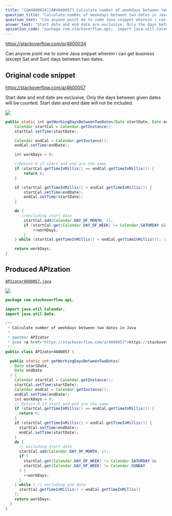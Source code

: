 ```yaml
---
title: "[Q#4600034][A#4600057] Calculate number of weekdays between two dates in Java"
question_title: "Calculate number of weekdays between two dates in Java"
question_text: "Can anyone point me to some Java snippet wherein i can get business (except Sat and Sun) days between two dates."
answer_text: "Start date and end date are exclusive, Only the days between given   dates will be counted. Start date and end date will not be included."
apization_code: "package com.stackoverflow.api;  import java.util.Calendar; import java.util.Date;  /**  * Calculate number of weekdays between two dates in Java  *  * @author APIzator  * @see <a href=\"https://stackoverflow.com/a/4600057\">https://stackoverflow.com/a/4600057</a>  */ public class APIzator4600057 {    public static int getWorkingDaysBetweenTwoDates(     Date startDate,     Date endDate   ) {     Calendar startCal = Calendar.getInstance();     startCal.setTime(startDate);     Calendar endCal = Calendar.getInstance();     endCal.setTime(endDate);     int workDays = 0;     // Return 0 if start and end are the same     if (startCal.getTimeInMillis() == endCal.getTimeInMillis()) {       return 0;     }     if (startCal.getTimeInMillis() > endCal.getTimeInMillis()) {       startCal.setTime(endDate);       endCal.setTime(startDate);     }     do {       // excluding start date       startCal.add(Calendar.DAY_OF_MONTH, 1);       if (         startCal.get(Calendar.DAY_OF_WEEK) != Calendar.SATURDAY &&         startCal.get(Calendar.DAY_OF_WEEK) != Calendar.SUNDAY       ) {         ++workDays;       }     } while ( // excluding end date       startCal.getTimeInMillis() < endCal.getTimeInMillis()     );     return workDays;   } }"
---
```


https://stackoverflow.com/q/4600034

Can anyone point me to some Java snippet wherein i can get business (except Sat and Sun) days between two dates.



## Original code snippet

https://stackoverflow.com/a/4600057

Start date and end date are exclusive, Only the days between given
  dates will be counted. Start date and end date will not be included.

<div class="code-logo"><img src="/stackoverflow.png" /></div>

```java
public static int getWorkingDaysBetweenTwoDates(Date startDate, Date endDate) {
    Calendar startCal = Calendar.getInstance();
    startCal.setTime(startDate);        

    Calendar endCal = Calendar.getInstance();
    endCal.setTime(endDate);

    int workDays = 0;

    //Return 0 if start and end are the same
    if (startCal.getTimeInMillis() == endCal.getTimeInMillis()) {
        return 0;
    }

    if (startCal.getTimeInMillis() > endCal.getTimeInMillis()) {
        startCal.setTime(endDate);
        endCal.setTime(startDate);
    }

    do {
       //excluding start date
        startCal.add(Calendar.DAY_OF_MONTH, 1);
        if (startCal.get(Calendar.DAY_OF_WEEK) != Calendar.SATURDAY && startCal.get(Calendar.DAY_OF_WEEK) != Calendar.SUNDAY) {
            ++workDays;
        }
    } while (startCal.getTimeInMillis() < endCal.getTimeInMillis()); //excluding end date

    return workDays;
}
```

## Produced APIzation

[`APIzator4600057.java`](https://github.com/pasqualesalza/apization/raw/main/data/search/APIzator4600057.java)

<div class="code-logo"><img src="/apizator.png" /></div>

```java
package com.stackoverflow.api;

import java.util.Calendar;
import java.util.Date;

/**
 * Calculate number of weekdays between two dates in Java
 *
 * @author APIzator
 * @see <a href="https://stackoverflow.com/a/4600057">https://stackoverflow.com/a/4600057</a>
 */
public class APIzator4600057 {

  public static int getWorkingDaysBetweenTwoDates(
    Date startDate,
    Date endDate
  ) {
    Calendar startCal = Calendar.getInstance();
    startCal.setTime(startDate);
    Calendar endCal = Calendar.getInstance();
    endCal.setTime(endDate);
    int workDays = 0;
    // Return 0 if start and end are the same
    if (startCal.getTimeInMillis() == endCal.getTimeInMillis()) {
      return 0;
    }
    if (startCal.getTimeInMillis() > endCal.getTimeInMillis()) {
      startCal.setTime(endDate);
      endCal.setTime(startDate);
    }
    do {
      // excluding start date
      startCal.add(Calendar.DAY_OF_MONTH, 1);
      if (
        startCal.get(Calendar.DAY_OF_WEEK) != Calendar.SATURDAY &&
        startCal.get(Calendar.DAY_OF_WEEK) != Calendar.SUNDAY
      ) {
        ++workDays;
      }
    } while ( // excluding end date
      startCal.getTimeInMillis() < endCal.getTimeInMillis()
    );
    return workDays;
  }
}

```